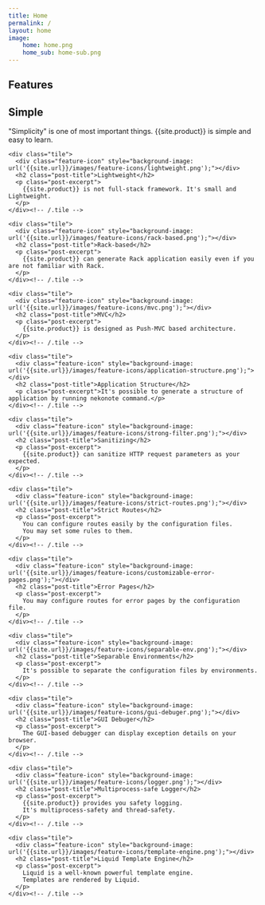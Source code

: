 ```yaml
---
title: Home
permalink: /
layout: home
image:
    home: home.png
    home_sub: home-sub.png
---
```

<div class="home-title">
    <h2>Features</h2>
</div>

<div class="tiles">
    <div class="tile">
      <div class="feature-icon" style="background-image: url('{{site.url}}/images/feature-icons/simple.png');"></div>
      <h2 class="post-title">Simple</h2>
      <p class="post-excerpt">
        "Simplicity" is one of most important things. {{site.product}} is simple and easy to learn.
      </p>
    </div><!-- /.tile -->

    <div class="tile">
      <div class="feature-icon" style="background-image: url('{{site.url}}/images/feature-icons/lightweight.png');"></div>
      <h2 class="post-title">Lightweight</h2>
      <p class="post-excerpt">
        {{site.product}} is not full-stack framework. It's small and Lightweight.
      </p>
    </div><!-- /.tile -->

    <div class="tile">
      <div class="feature-icon" style="background-image: url('{{site.url}}/images/feature-icons/rack-based.png');"></div>
      <h2 class="post-title">Rack-based</h2>
      <p class="post-excerpt">
        {{site.product}} can generate Rack application easily even if you are not familiar with Rack.
      </p>
    </div><!-- /.tile -->

    <div class="tile">
      <div class="feature-icon" style="background-image: url('{{site.url}}/images/feature-icons/mvc.png');"></div>
      <h2 class="post-title">MVC</h2>
      <p class="post-excerpt">
        {{site.product}} is designed as Push-MVC based architecture.
      </p>
    </div><!-- /.tile -->

    <div class="tile">
      <div class="feature-icon" style="background-image: url('{{site.url}}/images/feature-icons/application-structure.png');"></div>
      <h2 class="post-title">Application Structure</h2>
      <p class="post-excerpt">It's possible to generate a structure of application by running nekonote command.</p>
    </div><!-- /.tile -->

    <div class="tile">
      <div class="feature-icon" style="background-image: url('{{site.url}}/images/feature-icons/strong-filter.png');"></div>
      <h2 class="post-title">Sanitizing</h2>
      <p class="post-excerpt">
        {{site.product}} can sanitize HTTP request parameters as your expected.
      </p>
    </div><!-- /.tile -->

    <div class="tile">
      <div class="feature-icon" style="background-image: url('{{site.url}}/images/feature-icons/strict-routes.png');"></div>
      <h2 class="post-title">Strict Routes</h2>
      <p class="post-excerpt">
        You can configure routes easily by the configuration files.
        You may set some rules to them.
      </p>
    </div><!-- /.tile -->

    <div class="tile">
      <div class="feature-icon" style="background-image: url('{{site.url}}/images/feature-icons/customizable-error-pages.png');"></div>
      <h2 class="post-title">Error Pages</h2>
      <p class="post-excerpt">
        You may configure routes for error pages by the configuration file.
      </p>
    </div><!-- /.tile -->

    <div class="tile">
      <div class="feature-icon" style="background-image: url('{{site.url}}/images/feature-icons/separable-env.png');"></div>
      <h2 class="post-title">Separable Environments</h2>
      <p class="post-excerpt">
        It's possible to separate the configuration files by environments.
      </p>
    </div><!-- /.tile -->

    <div class="tile">
      <div class="feature-icon" style="background-image: url('{{site.url}}/images/feature-icons/gui-debuger.png');"></div>
      <h2 class="post-title">GUI Debuger</h2>
      <p class="post-excerpt">
        The GUI-based debugger can display exception details on your browser.
      </p>
    </div><!-- /.tile -->

    <div class="tile">
      <div class="feature-icon" style="background-image: url('{{site.url}}/images/feature-icons/logger.png');"></div>
      <h2 class="post-title">Multiprocess-safe Logger</h2>
      <p class="post-excerpt">
        {{site.product}} provides you safety logging.
        It's multiprocess-safety and thread-safety.
      </p>
    </div><!-- /.tile -->

    <div class="tile">
      <div class="feature-icon" style="background-image: url('{{site.url}}/images/feature-icons/template-engine.png');"></div>
      <h2 class="post-title">Liquid Template Engine</h2>
      <p class="post-excerpt">
        Liquid is a well-known powerful template engine.
        Templates are rendered by Liquid.
      </p>
    </div><!-- /.tile -->
</div><!-- /.tiles -->
